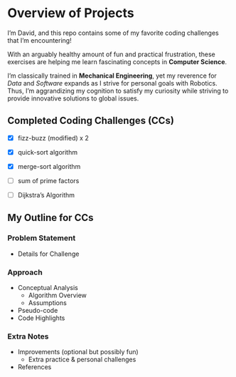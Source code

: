 # Overview of Projects
I’m David, and this repo contains some of my favorite coding challenges that I’m encountering!

With an arguably healthy amount of fun and practical frustration, these exercises are helping me learn fascinating concepts in **Computer Science**.

I’m classically trained in **Mechanical Engineering**, yet my reverence for _Data_ and _Software_ expands as I strive for personal goals with Robotics. Thus, I’m aggrandizing my cognition to satisfy my curiosity while striving to provide innovative solutions to global issues.


## Completed Coding Challenges (CCs)
- [x] fizz-buzz (modified) x 2
- [x] quick-sort algorithm
- [x] merge-sort algorithm
- [ ] sum of prime factors
- [ ] Dijkstra’s Algorithm


## My Outline for CCs
### Problem Statement
* Details for Challenge

### Approach
* Conceptual Analysis
  * Algorithm Overview 
  * Assumptions 
* Pseudo-code
* Code Highlights

### Extra Notes
* Improvements (optional but possibly fun)
  * Extra practice & personal challenges
* References
